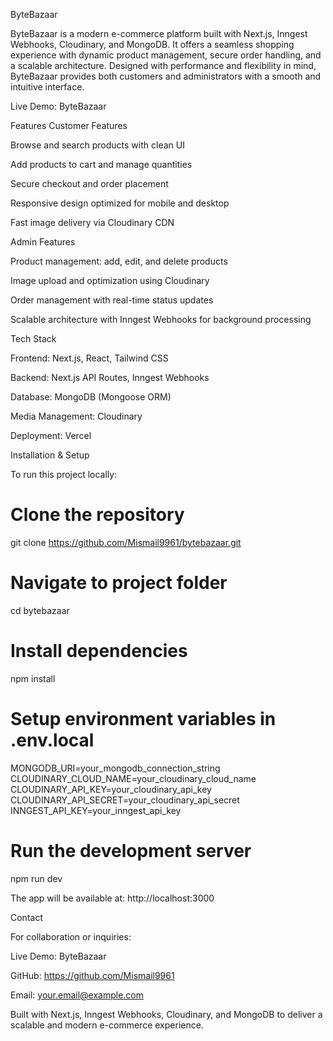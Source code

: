 ByteBazaar

ByteBazaar is a modern e-commerce platform built with Next.js, Inngest Webhooks, Cloudinary, and MongoDB. It offers a seamless shopping experience with dynamic product management, secure order handling, and a scalable architecture. Designed with performance and flexibility in mind, ByteBazaar provides both customers and administrators with a smooth and intuitive interface.

Live Demo: ByteBazaar

Features
Customer Features

Browse and search products with clean UI

Add products to cart and manage quantities

Secure checkout and order placement

Responsive design optimized for mobile and desktop

Fast image delivery via Cloudinary CDN

Admin Features

Product management: add, edit, and delete products

Image upload and optimization using Cloudinary

Order management with real-time status updates

Scalable architecture with Inngest Webhooks for background processing

Tech Stack

Frontend: Next.js, React, Tailwind CSS

Backend: Next.js API Routes, Inngest Webhooks

Database: MongoDB (Mongoose ORM)

Media Management: Cloudinary

Deployment: Vercel

Installation & Setup

To run this project locally:

# Clone the repository
git clone https://github.com/Mismail9961/bytebazaar.git  

# Navigate to project folder
cd bytebazaar  

# Install dependencies
npm install  

# Setup environment variables in .env.local
MONGODB_URI=your_mongodb_connection_string  
CLOUDINARY_CLOUD_NAME=your_cloudinary_cloud_name  
CLOUDINARY_API_KEY=your_cloudinary_api_key  
CLOUDINARY_API_SECRET=your_cloudinary_api_secret  
INNGEST_API_KEY=your_inngest_api_key  

# Run the development server
npm run dev  


The app will be available at:
http://localhost:3000

Contact

For collaboration or inquiries:

Live Demo: ByteBazaar

GitHub: https://github.com/Mismail9961

Email: your.email@example.com

Built with Next.js, Inngest Webhooks, Cloudinary, and MongoDB to deliver a scalable and modern e-commerce experience.
